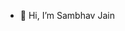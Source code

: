- 👋 Hi, I’m Sambhav Jain

<!---
sambhavjain-10/sambhavjain-10 is a ✨ special ✨ repository because its `README.md` (this file) appears on your GitHub profile.
You can click the Preview link to take a look at your changes.
--->
